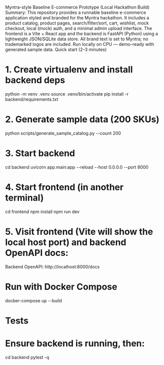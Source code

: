 Myntra-style Baseline E-commerce Prototype (Local Hackathon Build)
Summary: This repository provides a runnable baseline e-commerce application styled and branded for the Myntra hackathon. It includes a product catalog, product pages, search/filter/sort, cart, wishlist, mock checkout, local (mock) auth, and a minimal admin upload interface. The frontend is a Vite + React app and the backend is FastAPI (Python) using a lightweight JSON/SQLite data store. All brand text is set to Myntra; no trademarked logos are included. Run locally on CPU — demo-ready with generated sample data.
Quick start (2–3 minutes)
# 1. Create virtualenv and install backend deps
python -m venv .venv
source .venv/bin/activate
pip install -r backend/requirements.txt

# 2. Generate sample data (200 SKUs)
python scripts/generate_sample_catalog.py --count 200

# 3. Start backend
cd backend
uvicorn app.main:app --reload --host 0.0.0.0 --port 8000

# 4. Start frontend (in another terminal)
cd frontend
npm install
npm run dev

# 5. Visit frontend (Vite will show the local host port) and backend OpenAPI docs:
Backend OpenAPI: http://localhost:8000/docs
# Run with Docker Compose
docker-compose up --build

# Tests
# Ensure backend is running, then:
cd backend
pytest -q



